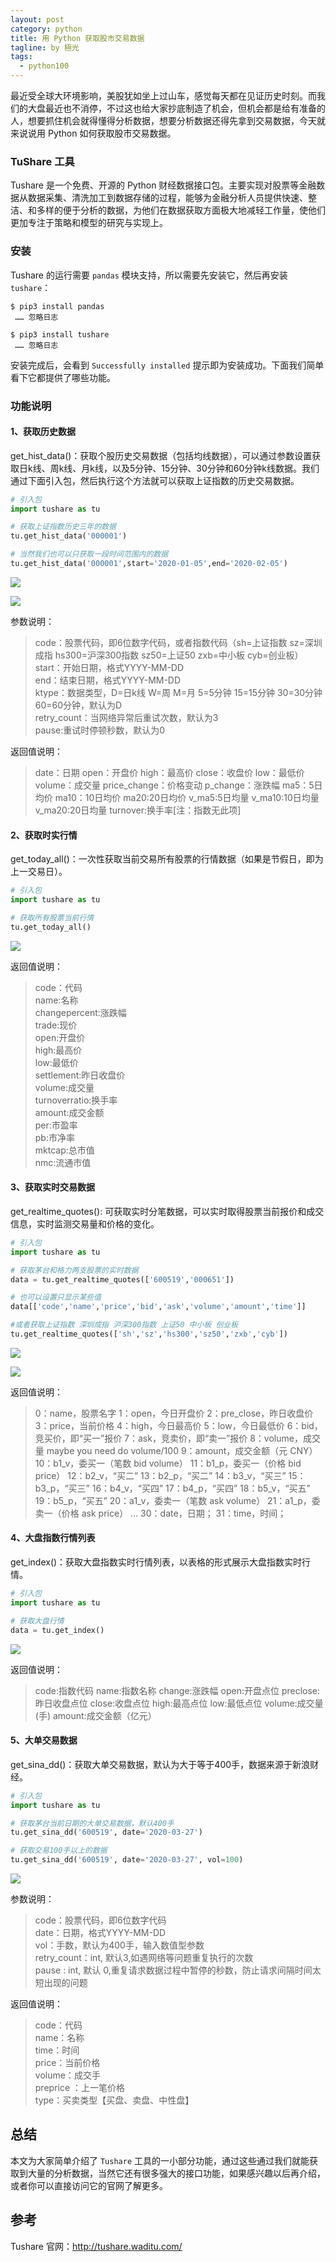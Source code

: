 ```yaml
---
layout: post
category: python
title: 用 Python 获取股市交易数据
tagline: by 極光
tags:
  - python100
---
```


最近受全球大环境影响，美股犹如坐上过山车，感觉每天都在见证历史时刻。而我们的大盘最近也不消停，不过这也给大家抄底制造了机会，但机会都是给有准备的人，想要抓住机会就得懂得分析数据，想要分析数据还得先拿到交易数据，今天就来说说用 Python 如何获取股市交易数据。

<!--more-->

### TuShare 工具

Tushare 是一个免费、开源的 Python 财经数据接口包。主要实现对股票等金融数据从数据采集、清洗加工到数据存储的过程，能够为金融分析人员提供快速、整洁、和多样的便于分析的数据，为他们在数据获取方面极大地减轻工作量，使他们更加专注于策略和模型的研究与实现上。

### 安装

Tushare 的运行需要 `pandas` 模块支持，所以需要先安装它，然后再安装 `tushare`：

```
$ pip3 install pandas
 …… 忽略日志

$ pip3 install tushare
 …… 忽略日志
```

安装完成后，会看到 `Successfully installed` 提示即为安装成功。下面我们简单看下它都提供了哪些功能。

### 功能说明

#### 1、获取历史数据

get_hist_data()：获取个股历史交易数据（包括均线数据），可以通过参数设置获取日k线、周k线、月k线，以及5分钟、15分钟、30分钟和60分钟k线数据。我们通过下面引入包，然后执行这个方法就可以获取上证指数的历史交易数据。

```py
# 引入包
import tushare as tu

# 获取上证指数历史三年的数据
tu.get_hist_data('000001')

# 当然我们也可以只获取一段时间范围内的数据
tu.get_hist_data('000001',start='2020-01-05',end='2020-02-05')

```

![](http://www.justdopython.com/assets/images/2020/python/python-mitm/python-tushare-01.png)

![](http://www.justdopython.com/assets/images/2020/python/python-mitm/python-tushare-02.png)


参数说明：
> code：股票代码，即6位数字代码，或者指数代码（sh=上证指数 sz=深圳成指 hs300=沪深300指数 sz50=上证50 zxb=中小板 cyb=创业板）</br>
start：开始日期，格式YYYY-MM-DD</br>
end：结束日期，格式YYYY-MM-DD</br>
ktype：数据类型，D=日k线 W=周 M=月 5=5分钟 15=15分钟 30=30分钟 60=60分钟，默认为D</br>
retry_count：当网络异常后重试次数，默认为3</br>
pause:重试时停顿秒数，默认为0</br>

返回值说明：
> date：日期
open：开盘价
high：最高价
close：收盘价
low：最低价
volume：成交量
price_change：价格变动
p_change：涨跌幅
ma5：5日均价
ma10：10日均价
ma20:20日均价
v_ma5:5日均量
v_ma10:10日均量
v_ma20:20日均量
turnover:换手率[注：指数无此项]

#### 2、获取时实行情

get_today_all()：一次性获取当前交易所有股票的行情数据（如果是节假日，即为上一交易日）。

```py
# 引入包
import tushare as tu

# 获取所有股票当前行情
tu.get_today_all()

```

![](http://www.justdopython.com/assets/images/2020/python/python-mitm/python-tushare-03.png)

返回值说明：
> code：代码</br>
name:名称</br>
changepercent:涨跌幅</br>
trade:现价</br>
open:开盘价</br>
high:最高价</br>
low:最低价</br>
settlement:昨日收盘价</br>
volume:成交量</br>
turnoverratio:换手率</br>
amount:成交金额</br>
per:市盈率</br>
pb:市净率</br>
mktcap:总市值</br>
nmc:流通市值</br>

#### 3、获取实时交易数据

get_realtime_quotes(): 可获取实时分笔数据，可以实时取得股票当前报价和成交信息，实时监测交易量和价格的变化。

```py
# 引入包
import tushare as tu

# 获取茅台和格力两支股票的实时数据
data = tu.get_realtime_quotes(['600519','000651'])

# 也可以设置只显示某些值
data[['code','name','price','bid','ask','volume','amount','time']]

#或者获取上证指数 深圳成指 沪深300指数 上证50 中小板 创业板
tu.get_realtime_quotes(['sh','sz','hs300','sz50','zxb','cyb'])

```

![](http://www.justdopython.com/assets/images/2020/python/python-mitm/python-tushare-05.png)

![](http://www.justdopython.com/assets/images/2020/python/python-mitm/python-tushare-06.png)

返回值说明：
> 0：name，股票名字
1：open，今日开盘价
2：pre_close，昨日收盘价
3：price，当前价格
4：high，今日最高价
5：low，今日最低价
6：bid，竞买价，即“买一”报价
7：ask，竞卖价，即“卖一”报价
8：volume，成交量 maybe you need do volume/100
9：amount，成交金额（元 CNY）
10：b1_v，委买一（笔数 bid volume）
11：b1_p，委买一（价格 bid price）
12：b2_v，“买二”
13：b2_p，“买二”
14：b3_v，“买三”
15：b3_p，“买三”
16：b4_v，“买四”
17：b4_p，“买四”
18：b5_v，“买五”
19：b5_p，“买五”
20：a1_v，委卖一（笔数 ask volume）
21：a1_p，委卖一（价格 ask price）
...
30：date，日期；
31：time，时间；

#### 4、大盘指数行情列表

get_index()：获取大盘指数实时行情列表，以表格的形式展示大盘指数实时行情。

```py
# 引入包
import tushare as tu

# 获取大盘行情
data = tu.get_index()

```

![](http://www.justdopython.com/assets/images/2020/python/python-mitm/python-tushare-07.png)

返回值说明：
> code:指数代码
name:指数名称
change:涨跌幅
open:开盘点位
preclose:昨日收盘点位
close:收盘点位
high:最高点位
low:最低点位
volume:成交量(手)
amount:成交金额（亿元）

#### 5、大单交易数据

get_sina_dd()：获取大单交易数据，默认为大于等于400手，数据来源于新浪财经。

```py
# 引入包
import tushare as tu

# 获取茅台当前日期的大单交易数据，默认400手
tu.get_sina_dd('600519', date='2020-03-27')

# 获取交易100手以上的数据
tu.get_sina_dd('600519', date='2020-03-27', vol=100)

```

![](http://www.justdopython.com/assets/images/2020/python/python-mitm/python-tushare-08.png)

参数说明：
> code：股票代码，即6位数字代码</br>
date：日期，格式YYYY-MM-DD</br>
vol：手数，默认为400手，输入数值型参数</br>
retry_count：int, 默认3,如遇网络等问题重复执行的次数</br>
pause : int, 默认 0,重复请求数据过程中暂停的秒数，防止请求间隔时间太短出现的问题

返回值说明：
> code：代码</br>
name：名称</br>
time：时间</br>
price：当前价格</br>
volume：成交手</br>
preprice ：上一笔价格</br>
type：买卖类型【买盘、卖盘、中性盘】

## 总结

本文为大家简单介绍了 `Tushare` 工具的一小部分功能，通过这些通过我们就能获取到大量的分析数据，当然它还有很多强大的接口功能，如果感兴趣以后再介绍，或者你可以直接访问它的官网了解更多。

## 参考

Tushare 官网：http://tushare.waditu.com/

